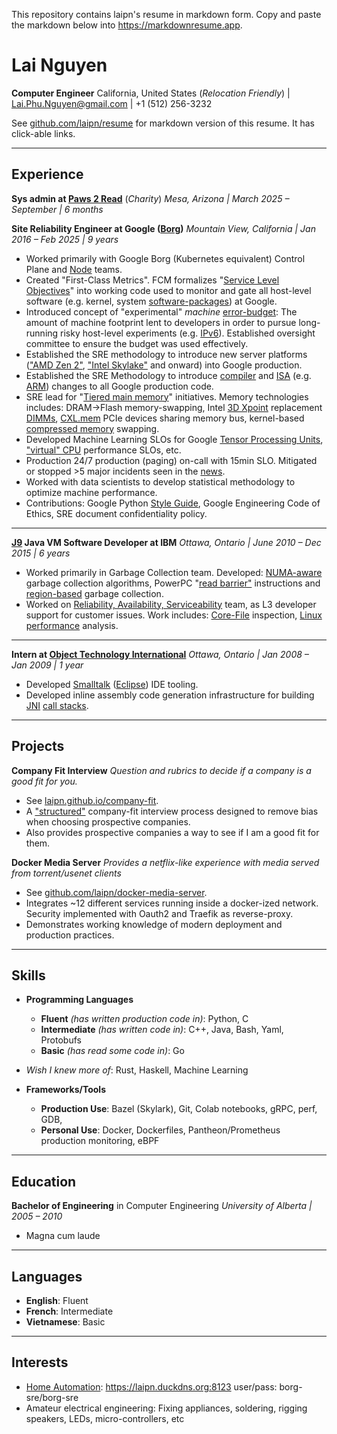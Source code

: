 This repository contains laipn's resume in markdown form. Copy and paste the markdown below into <https://markdownresume.app>.

# Lai Nguyen

**Computer Engineer**
California, United States (_Relocation Friendly_) | <Lai.Phu.Nguyen@gmail.com> | +1 (512) 256-3232

See [github.com/laipn/resume](http://github.com/laipn/resume) for markdown version of this resume. It has click-able links.

---

## Experience

**Sys admin at [Paws 2 Read](https://www.paws2read.org/)** (_Charity_)
_Mesa, Arizona | March 2025 – September | 6 months_

**Site Reliability Engineer at Google ([Borg](https://research.google/pubs/large-scale-cluster-management-at-google-with-borg/))**
_Mountain View, California | Jan 2016 – Feb 2025 | 9 years_

- Worked primarily with Google Borg (Kubernetes equivalent) Control Plane and [Node](https://kubernetes.io/docs/concepts/overview/components/#node-components) teams.
- Created "First-Class Metrics". FCM formalizes "[Service Level Objectives](https://sre.google/sre-book/service-level-objectives/)" into working code used to monitor and gate all host-level software (e.g. kernel, system [software-packages](https://en.wikipedia.org/wiki/Package_manager)) at Google.
- Introduced concept of "experimental" _machine_ [error-budget](https://cloud.google.com/blog/products/management-tools/sre-error-budgets-and-maintenance-windows): The amount of machine footprint lent to developers in order to pursue long-running risky host-level experiments (e.g. [IPv6](https://en.wikipedia.org/wiki/IPv6)). Established oversight committee to ensure the budget was used effectively.
- Established the SRE methodology to introduce new server platforms (["AMD Zen 2"](https://en.wikipedia.org/wiki/Zen_2), ["Intel Skylake"](<https://en.wikipedia.org/wiki/Skylake_(microarchitecture)>) and onward) into Google production.
- Established the SRE Methodology to introduce [compiler](https://github.com/google/tcmalloc) and [ISA](https://en.wikipedia.org/wiki/Instruction_set_architecture) (e.g. [ARM](https://cloud.google.com/compute/docs/instances/arm-on-compute)) changes to all Google production code.
- SRE lead for "[Tiered main memory](https://dl.acm.org/doi/10.1145/3689031.3717471)" initiatives. Memory technologies includes: DRAM->Flash memory-swapping, Intel [3D Xpoint](https://en.wikipedia.org/wiki/3D_XPoint) replacement [DIMMs](https://en.wikipedia.org/wiki/DIMM), [CXL.mem](https://en.wikipedia.org/wiki/Compute_Express_Link) PCIe devices sharing memory bus, kernel-based [compressed memory](https://wiki.archlinux.org/title/Zswap) swapping.
- Developed Machine Learning SLOs for Google [Tensor Processing Units](https://en.wikipedia.org/wiki/Tensor_Processing_Unit), ["virtual" CPU](https://cloud.google.com/compute/docs/cpu-platforms) performance SLOs, etc.
- Production 24/7 production (paging) on-call with 15min SLO. Mitigated or stopped >5 major incidents seen in the [news](https://status.cloud.google.com/incidents/dS9ps52MUnxQfyDGPfkY).
- Worked with data scientists to develop statistical methodology to optimize machine performance.
- Contributions: Google Python [Style Guide](https://google.github.io/styleguide/pyguide.html#doc-function-args), Google Engineering Code of Ethics, SRE document confidentiality policy.

---

**[J9](https://en.wikipedia.org/wiki/OpenJ9) Java VM Software Developer at IBM**
_Ottawa, Ontario | June 2010 – Dec 2015 | 6 years_

- Worked primarily in Garbage Collection team. Developed: [NUMA-aware](https://ieeexplore.ieee.org/document/8498195) garbage collection algorithms, PowerPC "[read barrier"](https://content.ikr.uni-stuttgart.de/en/Content/Publications/Archive/Me_ismm22_36512.pdf) instructions and [region-based](https://github.com/BlendedFeelings/software/blob/main/memory-management/garbage-collection/region-based-garbage-collection.md) garbage collection.
- Worked on [Reliability, Availability, Serviceability](https://en.wikipedia.org/wiki/Reliability,_availability_and_serviceability) team, as L3 developer support for customer issues. Work includes: [Core-File](https://en.wikipedia.org/wiki/Core_dump) inspection, [Linux performance](https://www.brendangregg.com/linuxperf.html) analysis.

---

**Intern at [Object Technology International](https://en.wikipedia.org/wiki/Object_Technology_International)**
_Ottawa, Ontario | Jan 2008 – Jan 2009 | 1 year_

- Developed [Smalltalk](https://en.wikipedia.org/wiki/Smalltalk) ([Eclipse](<https://en.wikipedia.org/wiki/Eclipse_(software)>)) IDE tooling.
- Developed inline assembly code generation infrastructure for building [JNI](https://en.wikipedia.org/wiki/Java_Native_Interface) [call stacks](https://en.wikipedia.org/wiki/Call_stack).

---

## Projects

**Company Fit Interview**
_Question and rubrics to decide if a company is a good fit for you._

- See [laipn.github.io/company-fit](http://laipn.github.io/company-fit).
- A ["structured"](https://pmc.ncbi.nlm.nih.gov/articles/PMC9553626/) company-fit interview process designed to remove bias when choosing prospective companies.
- Also provides prospective companies a way to see if I am a good fit for them.

**Docker Media Server**
_Provides a netflix-like experience with media served from torrent/usenet clients_

- See [github.com/laipn/docker-media-server](http://github.com/laipn/docker-media-server).
- Integrates ~12 different services running inside a docker-ized network. Security implemented with Oauth2 and Traefik as reverse-proxy.
- Demonstrates working knowledge of modern deployment and production practices.

---

## Skills

- **Programming Languages**
  - **Fluent** _(has written production code in)_: Python, C
  - **Intermediate** _(has written code in)_: C++, Java, Bash, Yaml, Protobufs
  - **Basic** _(has read some code in)_: Go
- _Wish I knew more of_: Rust, Haskell, Machine Learning

- **Frameworks/Tools**
  - **Production Use**: Bazel (Skylark), Git, Colab notebooks, gRPC, perf, GDB,
  - **Personal Use**: Docker, Dockerfiles, Pantheon/Prometheus production monitoring, eBPF

---

## Education

**Bachelor of Engineering** in Computer Engineering
_University of Alberta | 2005 – 2010_

- Magna cum laude

---

## Languages

- **English**: Fluent
- **French**: Intermediate
- **Vietnamese**: Basic

---

## Interests

- [Home Automation](https://en.wikipedia.org/wiki/Home_Assistant): <https://laipn.duckdns.org:8123> user/pass: borg-sre/borg-sre
- Amateur electrical engineering: Fixing appliances, soldering, rigging speakers, LEDs, micro-controllers, etc
